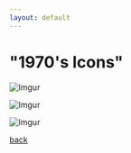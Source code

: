 ```yaml
---
layout: default
---
```


# "1970's Icons"

![Imgur](https://i.imgur.com/IIk4Ub7.jpg)

![Imgur](https://i.imgur.com/lcloCBd.jpg)

![Imgur](https://i.imgur.com/dyam5zm.jpg)

[back](./main_undergraduate21.html)

